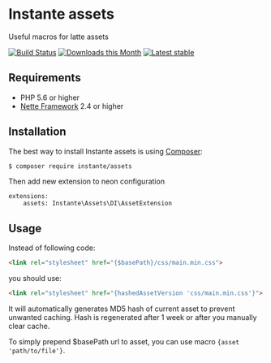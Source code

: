 # Instante assets

Useful macros for latte assets

[![Build Status](https://travis-ci.org/instante/assets.svg?branch=master)](https://travis-ci.org/instante/assets)
[![Downloads this Month](https://img.shields.io/packagist/dm/instante/assets.svg)](https://packagist.org/packages/instante/assets)
[![Latest stable](https://img.shields.io/packagist/v/instante/assets.svg)](https://packagist.org/packages/instante/assets)

Requirements
------------

- PHP 5.6 or higher
- [Nette Framework](https://github.com/nette/nette) 2.4 or higher



Installation
------------

The best way to install Instante assets is using  [Composer](http://getcomposer.org/):

```sh
$ composer require instante/assets
```

Then add new extension to neon configuration
```neon
extensions:
    assets: Instante\Assets\DI\AssetExtension
```

Usage
-----

Instead of following code:
```html
<link rel="stylesheet" href="{$basePath}/css/main.min.css">
```
you should use:

```html
<link rel="stylesheet" href="{hashedAssetVersion 'css/main.min.css'}">
```

It will automatically generates MD5 hash of current asset to prevent unwanted caching.
Hash is regenerated after 1 week or after you manually clear cache.

To simply prepend $basePath url to asset, you can use macro `{asset 'path/to/file'}`.
